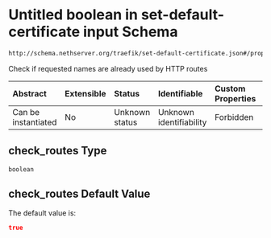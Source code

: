 # Untitled boolean in set-default-certificate input Schema

```txt
http://schema.nethserver.org/traefik/set-default-certificate.json#/properties/check_routes
```

Check if requested names are already used by HTTP routes

| Abstract            | Extensible | Status         | Identifiable            | Custom Properties | Additional Properties | Access Restrictions | Defined In                                                                                    |
| :------------------ | :--------- | :------------- | :---------------------- | :---------------- | :-------------------- | :------------------ | :-------------------------------------------------------------------------------------------- |
| Can be instantiated | No         | Unknown status | Unknown identifiability | Forbidden         | Allowed               | none                | [set-default-certificate.json\*](traefik/set-default-certificate.json "open original schema") |

## check\_routes Type

`boolean`

## check\_routes Default Value

The default value is:

```json
true
```
